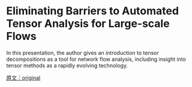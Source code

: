 
# Eliminating Barriers to Automated Tensor Analysis for Large-scale Flows

In this presentation, the author gives an introduction to tensor decompositions as a tool for network flow analysis, including insight into tensor methods as a rapidly evolving technology.

[原文｜original](https://insights.sei.cmu.edu/library/eliminating-barriers-to-automated-tensor-analysis-for-large-scale-flows/)
        